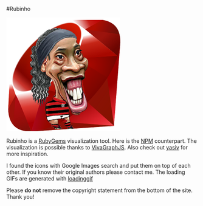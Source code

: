 #Rubinho

![Rubinho][1]

Rubinho is a [RubyGems][2] visualization tool. Here is the [NPM][3] counterpart. The visualization is possible thanks to [VivaGraphJS][4]. Also check out [yasiv][5] for more inspiration.

I found the icons with Google Images search and put them on top of each other. If you know their original authors please contact me. The loading GIFs are generated with [loadinggif][6]

Please **do not** remove the copyright statement from the bottom of the site. Thank you!

  [1]: images/rubinho.png
  [2]: http://rubygems.org/
  [3]: http://www.yasiv.com/npm
  [4]: https://github.com/anvaka/VivaGraphJS
  [5]: http://www.yasiv.com/
  [6]: http://loadinggif.com/